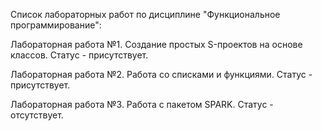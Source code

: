 Список лабораторных работ по дисциплине "Функциональное программирование":

Лабораторная работа №1. Создание простых S-проектов на основе классов. Статус - присутствует.

Лабораторная работа №2. Работа со списками и функциями. Статус - присутствует.

Лабораторная работа №3. Работа с пакетом SPARK. Статус - отсутствует.
